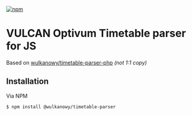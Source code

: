 [![npm](https://img.shields.io/npm/v/@wulkanowy/timetable-parser.svg?style=for-the-badge)](https://www.npmjs.com/package/@wulkanowy/timetable-parser)
# VULCAN Optivum Timetable parser for JS

Based on [wulkanowy/timetable-parser-php](https://github.com/wulkanowy/timetable-parser-php) *(not 1:1 copy)*

## Installation

Via NPM

```bash
$ npm install @wulkanowy/timetable-parser
```
